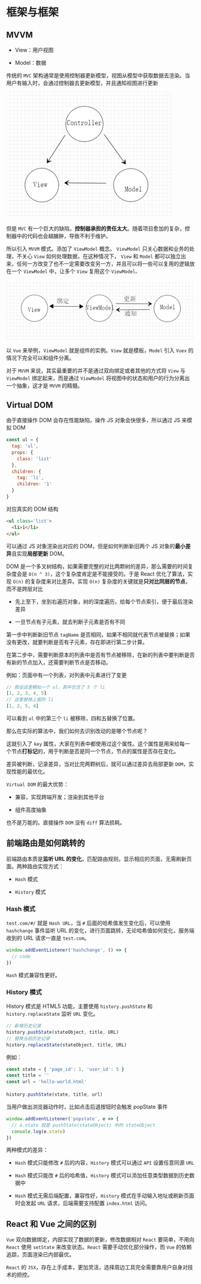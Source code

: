 # 框架与框架

## MVVM

- View：用户视图

- Model：数据

传统的 `MVC` 架构通常是使用控制器更新模型，视图从模型中获取数据去渲染。当用户有输入时，会通过控制器去更新模型，并且通知视图进行更新

![mvc](/imgs/mvc.png)

但是 `MVC` 有一个巨大的缺陷，**控制器承担的责任太大**。随着项目愈加的复杂，控制器中的代码也会越臃肿，导致不利于维护。

所以引入 `MVVM` 模式。添加了 `ViewModel` 概念。 `ViewModel` 只关心数据和业务的处理，不关心 `View` 如何处理数据，在这种情况下， `View` 和 `Model` 都可以独立出来，任何一方改变了也不一定需要改变另一方，并且可以将一些可以复用的逻辑放在一个  `ViewModel` 中，让多个 `View` 复用这个 `ViewModel。`

![mvvm](/imgs/mvvm.png)

以 `Vue` 来举例，`ViewModel` 就是组件的实例。`View` 就是模板，`Model` 引入 `Vuex` 的情况下完全可以和组件分离。

对于 `MVVM` 来说，其实最重要的并不是通过双向绑定或者其他的方式将 `View` 与` ViewModel` 绑定起来，而是通过 `ViewModel` 将视图中的状态和用户的行为分离出一个抽象，这才是 `MVVM` 的精髓。

## Virtual DOM

由于直接操作 DOM 会存在性能缺陷，操作 JS 对象会快很多，所以通过 JS 来模拟 DOM

```js
const ul = {
  tag: 'ul',
  props: {
    class: 'list'
  },
  children: {
    tag: 'li',
    children: '1'
  }
}
```

对应真实的 DOM 结构

```html
<ul class='list'>
  <li>1</li>
</ul>
```

可以通过 JS 对象渲染出对应的 DOM，但是如何判断新旧两个 JS 对象的**最小差异**且实现**局部更新** DOM。

DOM 是一个多叉树结构，如果需要完整的对比两颗树的差异，那么需要的时间复杂度会是 `O(n ^ 3)`，这个复杂度肯定是不能接受的。于是 React 优化了算法，实现 `O(n)` 的复杂度来对比差异。实现 `O(n)` 复杂度的关键就是**只对比同层的节点**，而不是跨层对比

- 先上至下，坐到右遍历对象，树的深度遍历，给每个节点索引，便于最后渲染差异

- 一旦节点有子元素，就去判断子元素是否有不同

第一步中判断新旧节点 `tagName` 是否相同，如果不相同就代表节点被替换；如果没有更改，就要判断是否有子元素，存在即进行第二步计算。

在第二步中，需要判断原本的列表中是否有节点被移除，在新的列表中要判断是否有新的节点加入，还需要判断节点是否移动。

例如：页面中有一个列表，对列表中元素进行了变更

```js
// 假设这里模拟一个 ul，其中包含了 5 个 li
[1, 2, 3, 4, 5]
// 这里替换上面的 li
[1, 2, 5, 4]
```

可以看到 `ul` 中的第三个 `li` 被移除，四和五替换了位置。

那么在实际的算法中，我们如何去识别改动的是哪个节点呢？

这就引入了 `key` 属性，大家在列表中都使用过这个属性。这个属性是用来给每一个节点**打标记**的，用于判断是否是同一个节点，节点的属性是否存在变化。

差异被判断，记录差异，当对比完两颗树后，就可以通过差异去局部更新 `DOM`，实现性能的最优化。

`Virtual DOM` 的最大优势：

- 兼容，实现跨端开发；渲染到其他平台

- 组件高度抽象

也不是万能的。直接操作 `DOM` 没有 `diff` 算法损耗。


## 前端路由是如何跳转的

前端路由本质是**监听 URL 的变化**，匹配路由规则，显示相应的页面，无需刷新页面。两种路由实现方式：

- `Hash` 模式

- `History` 模式

### Hash 模式

`test.com/#/` 就是 `Hash URL`，当 `#` 后面的哈希值发生变化后，可以使用 `hashchange` 事件监听 URL 的变化，进行页面跳转，无论哈希值如何变化，服务端收到的 URL 请求一直是 `test.com`。

```js
window.addEventListener('hashchange', () => {
  // code
})
```

`Hash` 模式兼容性更好。

### History 模式

History 模式是 HTML5 功能，主要使用 `history.pushState` 和 `history.replaceState` 监听 `URL` 变化。

```js
// 新增历史记录
history.pushState(stateObject, title, URL)
// 替换当前历史记录
history.replaceState(stateObject, title, URL)
```

例如：

```js
const state = { 'page_id': 1, 'user_id': 5 }
const title = ''
const url = 'hello-world.html'

history.pushState(state, title, url)

```

当用户做出浏览器动作时，比如点击后退按钮时会触发 popState 事件

```js
window.addEventListener('popstate', e => {
  // e.state 就是 pushState(stateObject) 中的 stateObject
  console.log(e.state)
})
```

两种模式的差异：

- `Hash` 模式只能修改 `#` 后的内容，`History` 模式可以通过 `API` 设置任意同源 `URL`

- `Hash` 模式只能改 `#` 后的哈希值，`History` 模式可以添加任意类型数据到历史数据中

- `Hash` 模式无需后端配置，兼容性好，`History` 模式在手动输入地址或刷新页面时会发起 `URL` 请求，后端需要支持配置 `index.html` 访问。

## React 和 Vue 之间的区别

`Vue` 双向数据绑定，内部实现了数据的更新，修改数据相对 `React` 要简单，不用向 `React` 使用 `setState` 来改变状态。`React` 需要手动优化部分操作，而 `Vue` 的依赖追踪，页面渲染已内部最优。

`React` 的 `JSX`，存在上手成本，更加灵活，选择周边工具完全需要靠用户自身对技术的把控。